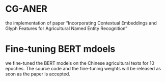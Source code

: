 # CG-ANER
the implementation of paper “Incorporating Contextual Embeddings and Glyph Features for Agricultural Named Entity Recognition”


# Fine-tuning BERT mdoels

we fine-tuned the BERT models on the Chinese agricultural texts for 10 epoches. The source code and the fine-tuning weights will be released as soon as the paper is accepted.  
